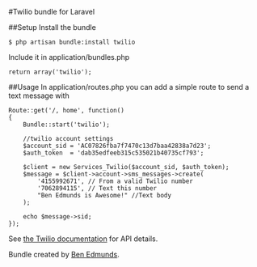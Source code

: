 #Twilio bundle for Laravel

##Setup
Install the bundle  

	$ php artisan bundle:install twilio

Include it in application/bundles.php  

	return array('twilio');


##Usage
In application/routes.php you can add a simple route to send a text message with  

	Route::get('/, home', function()
	{
        Bundle::start('twilio');

        //twilio account settings
        $account_sid = 'AC07826fba7f7470c13d7baa42838a7d23';
        $auth_token  = 'dab35edfeeb315c535021b40735cf793';

        $client = new Services_Twilio($account_sid, $auth_token);
        $message = $client->account->sms_messages->create(
            '4155992671', // From a valid Twilio number
            '7062894115', // Text this number
            "Ben Edmunds is Awesome!" //Text body
        );

        echo $message->sid;
	});


See [the Twilio documentation](http://readthedocs.org/docs/twilio-php/en/latest/) for API details.

Bundle created by [Ben Edmunds](http://benedmunds.com).